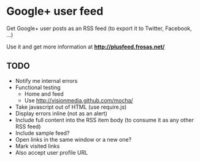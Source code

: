# Google+ user feed

Get Google+ user posts as an RSS feed (to export it to Twitter, Facebook, ...)

Use it and get more information at **http://plusfeed.frosas.net/**

## TODO

- Notify me internal errors
- Functional testing
  - Home and feed
  - Use http://visionmedia.github.com/mocha/
- Take javascript out of HTML (use require.js)
- Display errors inline (not as an alert)
- Include full content into the RSS item body (to consume it as any other RSS feed)
- Include sample feed?
- Open links in the same window or a new one?
- Mark visited links
- Also accept user profile URL
